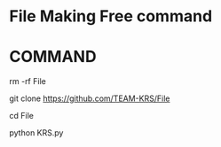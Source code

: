 # File Making Free command 

# COMMAND


rm -rf File

git clone https://github.com/TEAM-KRS/File

cd File

python KRS.py
